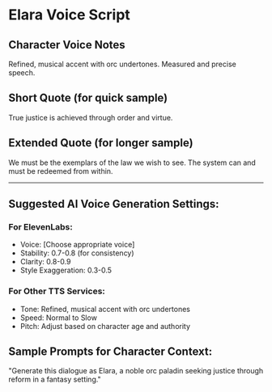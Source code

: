 # Elara Voice Script

## Character Voice Notes
Refined, musical accent with orc undertones. Measured and precise speech.

## Short Quote (for quick sample)
True justice is achieved through order and virtue.

## Extended Quote (for longer sample)
We must be the exemplars of the law we wish to see. The system can and must be redeemed from within.

---

## Suggested AI Voice Generation Settings:

### For ElevenLabs:
- Voice: [Choose appropriate voice]
- Stability: 0.7-0.8 (for consistency)
- Clarity: 0.8-0.9
- Style Exaggeration: 0.3-0.5

### For Other TTS Services:
- Tone: Refined, musical accent with orc undertones
- Speed: Normal to Slow
- Pitch: Adjust based on character age and authority

## Sample Prompts for Character Context:
"Generate this dialogue as Elara, a noble orc paladin seeking justice through reform in a fantasy setting."
